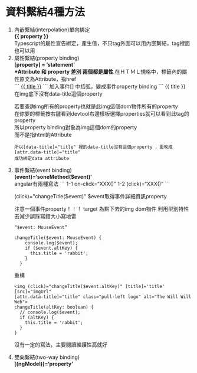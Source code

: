 # 資料繫結4種方法
<ol>
  <li>
  內嵌繫結(interpolation)單向綁定<br/>
  </li>
  <strong>{{ property }}</strong><br/>
  Typescript的屬性宣告綁定，產生值，不只tag外面可以用內嵌繫結，tag裡面也可以用<br/>
  
  <li>
  屬性繫結(property binding)<br/>
  </li>
  <strong>[property] = ’statement’</strong><br/>
  <strong>*Attribute 和 property 差別 兩個都是屬性</strong>
  在ＨＴＭＬ規格中，標籤內的屬性原文為Attribute，指href<br/>
  ```
  <a href="{{ url }}">{{ title }}</a>
  ```
  加入事件[] 中括弧，變成事件property binding
  ```
  <a [href]="url">{{ title }}</a>
  <img [title]='title’>
  ```
  通常擴充html Attribute<br/>
  會在html透過”data-XXX” Attribute自由擴充各式各樣的Attribute<br/>
  ```
  Can't bind to 'data-title' since it isn't a known property of 'img'. ("
  ```
  在[data-title]="title"<br/>
  在img底下沒有data-title這個property<br/>

  若要查詢img所有的property也就是此img這個dom物件所有的property<br/>
  在你要的標籤按右鍵看到devtool右邊樣板選擇properties就可以看到此tag的property<br/>
  所以property binding對象為img這個dom的property<br/>
  而不是指html的Attribute<br/>
  ```
  所以[data-title]="title" 裡的data-title沒有這個property ，更改成[attr.data-title]="title" 
  成功綁定data attribute
  ```
  <li>
  事件繫結(event binding)<br/>
  </li>
  <strong>(event)=‘soneMethod($event)’</strong><br/>
  angular有兩種寫法
  ```
  1-1  on-click=“XXX()”
  1-2 (click)=“XXX()”
  ```

  (click)="changeTitle($event)"
  $event取得事件詳細資訊property

  注意一個事件property！！！
  target 為點下去的img dom物件
  利用型別特性去減少誤踩寫錯大小寫地雷
  ```
  “$event: MouseEvent”
  ```
  ```
  changeTitle($event: MouseEvent) {
      console.log($event);
      if ($event.altKey) {
        this.title = 'rabbit';
      }
    }
  ```
  重構
  ```
<img (click)="changeTitle($event.altKey)" [title]='title' [src]="imgUrl" 
[attr.data-title]="title" class="pull-left logo" alt="The Will Will Web">
changeTitle(altKey: boolean) {
    // console.log($event);
    if (altKey) {
      this.title = 'rabbit';
    }
  }
  ```

沒有一定的寫法，主要閱讀維護性高就好

<li>
  雙向繫結(two-way binding)<br/>
</li>
<strong>[(ngModel)]=‘property’</strong>
</ol>
